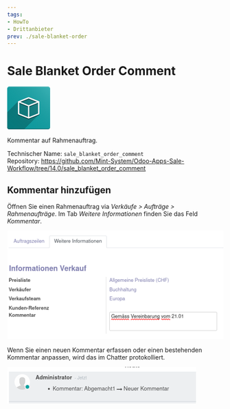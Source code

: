 ```yaml
---
tags:
- HowTo
- Drittanbieter
prev: ./sale-blanket-order
---
```

# Sale Blanket Order Comment
![icon_oms_box](assets/icon_oms_box.png)

Kommentar auf Rahmenauftrag.

Technischer Name: `sale_blanket_order_comment`\
Repository: <https://github.com/Mint-System/Odoo-Apps-Sale-Workflow/tree/14.0/sale_blanket_order_comment>

## Kommentar hinzufügen

Öffnen Sie einen Rahmenauftrag via *Verkäufe > Aufträge > Rahmenaufträge*. Im Tab *Weitere Informationen* finden Sie das Feld *Kommentar*.

![](assets/Sale%20Blanket%20Order%20Comment%20Feld.png)

Wenn Sie einen neuen Kommentar erfassen oder einen bestehenden Kommentar anpassen, wird das im Chatter protokolliert.

![](assets/Sale%20Blanket%20Order%20Comment%20Chatter.png)